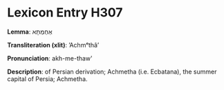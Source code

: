 # Lexicon Entry H307

**Lemma**: אַחְמְתָא

**Transliteration (xlit)**: ʼAchmᵉthâʼ

**Pronunciation**: akh-me-thaw'

**Description**:
of Persian derivation; Achmetha (i.e. Ecbatana), the summer capital of Persia; Achmetha.
